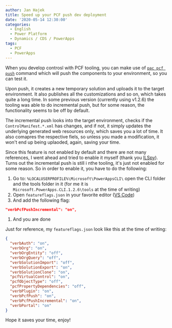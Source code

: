 ```yaml
---
author: Jan Hajek
title: Speed up your PCF push dev deployment
date: '2020-05-14 12:30:00'
categories:
  - English
  - Power Platform
  - Dynamics / CDS / PowerApps
tags:
  - PCF
  - PowerApps
---
```


When you develop controsl with PCF tooling, you can make use of [`pac pcf push`](https://powerusers.microsoft.com/t5/Power-Apps-Pro-Dev-ISV/pac-pcf-push-FAQ/td-p/356312) command which will push the components to your environment, so you can test it.

Upon push, it creates a new temporary solution and uploads it to the target environment. It also publishes all the customizations and so on, which takes quite a long time. In some previous version (currently using v1.2.6) the tooling was able to do incremental push, but for some reason, the functionality seems to be off by default.

The incremental push looks into the target environment, checks if the `ControlManifest.*.xml` has changes, and if not, it simply updates the underlying generated web resources only, which saves you a lot of time. It also comapres the respective fiels, so unless you made a modification, it won't end up being uplaoded, again, saving your time.

Since this feature is not enabled by default and there are not many references, I went ahead and tried to enable it myself (thank you [ILSpy](https://github.com/icsharpcode/ILSpy)). Turns out the incremental push is still i nthe tooling, it's just not enabled for some reason. So in order to enable it, you have to do the following:

1. Go to: `%LOCALUSERPROFILE%\Microsoft\PowerAppsCLI\` open the CLI folder and the tools folder in it (for me it is `Microsoft.PowerApps.CLI.1.2.6\tools` at the time of writing)
1. Open `featureflags.json` in your favorite editor ([VS Code](http://code.visualstudio.com/))
1. And add the following flag:
  ```json
  "verbPcfPushIncremental": "on",
  ```
1. And you are done

Just for reference, my `featureflags.json` look like this at the time of writing:

```json
{
  "verbAuth": "on",
  "verbOrg": "on",
  "verbOrgEntity": "off",
  "verbOrgQuery": "off",
  "verbSolutionImport": "off",
  "verbSolutionExport": "on",
  "verbSolutionClone": "on",
  "pcfVirtualControl": "on",
  "pcfObjectType": "off",
  "pcfPropertyDependencies": "off",
  "verbPlugin": "on",
  "verbPcfPush": "on",
  "verbPcfPushIncremental": "on",
  "verbPortal": "on"
}
```

Hope it saves your time, enjoy!